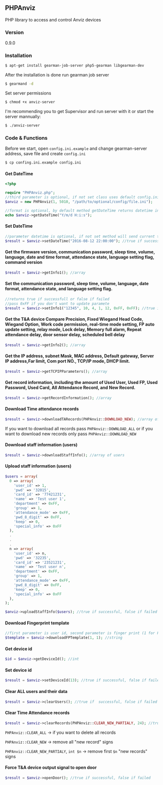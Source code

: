 ## PHPAnviz
PHP library to access and control Anviz devices

### Version
0.9.0

### Installation
```sh
$ apt-get install gearman-job-server php5-gearman libgearman-dev
```

After the installation is done run gearman job server
```sh
$ gearmand -d
```

Set server permissions
```sh
$ chmod +x anviz-server
```

I'm recommending you to get Supervisor and run server with it or start the server mannually:
```sh
$ ./anviz-server
```

### Code & Functions
Before we start, open `config.ini.example` and change gearman-server address, save file and create `config.ini`

```sh
$ cp confing.ini.example config.ini
```

#### Get DateTime

```php
<?php

require "PHPAnviz.php";
//third parameter is optional, if not set class uses default config.ini we've created earlier
$anviz = new PHPAnviz(1, 5010, "/path/to/optional/config/file.ini");

//format is optional, by default method getDateTime returns datetime in Y-m-d H:i:s format
echo $anviz->getDateTime("Y/m/d H:i:s");
```

#### Set DateTime

```php
//parameter datetime is optional, if not set method will send current timestamp to device
$result = $anviz->setDateTime("2016-08-12 22:00:00"); //true if successful, false if failed
```

#### Get the firmware version, communication password, sleep time, volume, language, date and time format, attendance state, language setting flag, command version

```php
$result = $anviz->getInfo1(); //array
```

#### Set the communication password, sleep time, volume, language, date format, attendance state, and language setting flag.

```php
//returns true if successfull or false if failed
//pass 0xFF if you don't want to update paramete
$result = $anviz->setInfo1("12345", 10, 4, 1, 12, 0xFF, 0xFF); //true if success, false if failed
```

#### Get the T&A device Compare Precision, Fixed Wiegand Head Code, Wiegand Option, Work code permission, real-time mode setting, FP auto update setting, relay mode, Lock delay, Memory full alarm, Repeat attendance delay, door sensor delay, scheduled bell delay

```php
$result = $anviz->getInfo2(); //array
```

#### Get the IP address, subnet Mask, MAC address, Default gateway, Server IP address,Far limit, Com port NO., TCP/IP mode, DHCP limit.

```php
$result = $anviz->getTCPIPParameters(); //array
```

#### Get record information, including the amount of Used User, Used FP, Used Password, Used Card, All Attendance Record, and New Record.

```php
$result = $anviz->getRecordInformation(); //array
```

#### Download Time attendance records

```php
$result = $anviz->downloadTARecords(PHPAnviz::DOWNLOAD_NEW); //array of records
```
If you want to download all records pass `PHPAnviz::DOWNLOAD_ALL` or if you want to download new records only pass `PHPAnviz::DOWNLOAD_NEW`

#### Download staff information (users)

```php
$result = $anviz->downloadStaffInfo(); //array of users
```

#### Upload staff information (users)

```php
$users = array(
  0 => array(
    'user_id' => 1,
    'pwd' => '32015',
    'card_id' => '77421231',
    'name' => 'Test user 1',
    'department' => 0xFF,
    'group' => 1,
    'attendance_mode' => 0xFF,
    'pwd_8_digit' => 0xFF,
    'keep' => 0,
    'special_info' => 0xFF
  ),
  .
  .
  .
  n => array(
    'user_id' => n,
    'pwd' => '32235',
    'card_id' => '23521231',
    'name' => 'Test user n',
    'department' => 0xFF,
    'group' => 1,
    'attendance_mode' => 0xFF,
    'pwd_8_digit' => 0xFF,
    'keep' => 0,
    'special_info' => 0xFF
  ),
);

$anviz->uploadStaffInfo($users); //true if successful, false if failed
```

#### Download Fingerprint template

```php
//first parameter is user id, second parameter is finger print (1 for FP1, 2 for FP2)
$template = $anviz->downloadFPTemplate(1, 1); //string
```

#### Get device id

```php
$id = $anviz->getDeviceId(); //int
```

#### Set device id

```php
$result = $anviz->setDeviceId(13); //true if successful, false if failed
```

#### Clear ALL users and their data

```php
$result = $anviz->clearUsers(); //true if  successful, false if failed
```

#### Clear Time Attendance records

```php
$result = $anviz->clearRecords(PHPAnviz::CLEAR_NEW_PARTIALY, 24); //true if successful, false if failed
```

`PHPAnviz::CLEAR_ALL` -> if you want to delete all records

`PHPAnviz::CLEAR_NEW` -> remove all "new record" signs

`PHPAnviz::CLEAR_NEW_PARTIALY`, `int $n` -> remove first `$n` "new records" signs

#### Force T&A device output signal to open door

```php
$result = $anviz->openDoor(); //true if successful, false if failed
```
